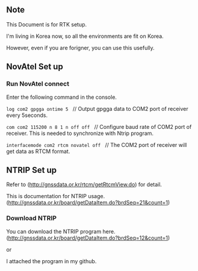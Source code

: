 
## Note
This Document is for RTK setup.

I'm living in Korea now, so all the environments are fit on Korea.

However, even if you are forigner, you can use this usefully.


## NovAtel Set up
### Run NovAtel connect
Enter the following command in the console.

<code>log com2 gpgga ontime 5</code> &nbsp;&nbsp;// Output gpgga data to COM2 port of receiver every 5seconds.

<code>com com2 115200 n 8 1 n off off</code> &nbsp;&nbsp;// Configure baud rate of COM2 port of receiver. This is needed to synchronize with Ntrip program.

<code>interfacemode com2 rtcm novatel off</code> &nbsp;&nbsp;// The COM2 port of receiver will get data as RTCM format.

## NTRIP Set up
Refer to (http://gnssdata.or.kr/rtcm/getRtcmView.do) for detail.

This is documentation for NTRIP usage. (http://gnssdata.or.kr/board/getDataItem.do?brdSeq=21&count=1)

### Download NTRIP
You can download the NTRIP program here. (http://gnssdata.or.kr/board/getDataItem.do?brdSeq=12&count=1)

or

I attached the program in my github.


